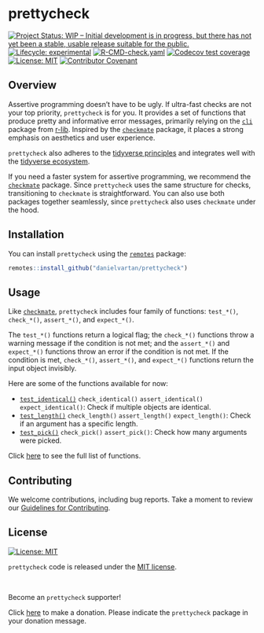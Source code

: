 # prettycheck

<!-- badges: start -->
[![Project Status: WIP – Initial development is in progress, but there
has not yet been a stable, usable release suitable for the
public.](https://www.repostatus.org/badges/latest/wip.svg)](https://www.repostatus.org/#wip)
[![Lifecycle:
experimental](https://img.shields.io/badge/lifecycle-experimental-orange.svg)](https://lifecycle.r-lib.org/articles/stages.html#experimental)
[![R-CMD-check.yaml](https://github.com/danielvartan/prettycheck/actions/workflows/check-standard.yaml/badge.svg)](https://github.com/danielvartan/prettycheck/actions/workflows/check-standard.yaml)
[![Codecov test
coverage](https://codecov.io/gh/danielvartan/prettycheck/branch/main/graph/badge.svg)](https://app.codecov.io/gh/danielvartan/prettycheck?branch=main)
[![License:
MIT](https://img.shields.io/badge/license-MIT-green.png)](https://choosealicense.com/licenses/mit/)
[![Contributor
Covenant](https://img.shields.io/badge/Contributor%20Covenant-2.1-4baaaa.svg)](CODE_OF_CONDUCT.md)
<!-- badges: end -->

## Overview

Assertive programming doesn’t have to be ugly. If ultra-fast checks are
not your top priority, `prettycheck` is for you. It provides a set of
functions that produce pretty and informative error messages, primarily
relying on the [`cli`](https://cli.r-lib.org/) package from
[r-lib](https://github.com/r-lib). Inspired by the
[`checkmate`](https://mllg.github.io/checkmate/) package, it places a
strong emphasis on aesthetics and user experience.

`prettycheck` also adheres to the [tidyverse
principles](https://tidyverse.tidyverse.org/articles/manifesto.html) and
integrates well with the [tidyverse
ecosystem](https://www.tidyverse.org/).

If you need a faster system for assertive programming, we recommend the
[`checkmate`](https://mllg.github.io/checkmate/) package. Since
`prettycheck` uses the same structure for checks, transitioning to
`checkmate` is straightforward. You can also use both packages together
seamlessly, since `prettycheck` also uses `checkmate` under the hood.

## Installation

You can install `prettycheck` using the
[`remotes`](https://github.com/r-lib/remotes) package:

``` r
remotes::install_github("danielvartan/prettycheck")
```

## Usage

Like [`checkmate`](https://mllg.github.io/checkmate/), `prettycheck`
includes four family of functions: `test_*()`, `check_*()`,
`assert_*()`, and `expect_*()`.

The `test_*()` functions return a logical flag; the `check_*()`
functions throw a warning message if the condition is not met; and the
`assert_*()` and `expect_*()` functions throw an error if the condition
is not met. If the condition is met, `check_*()`, `assert_*()`, and
`expect_*()` functions return the input object invisibly.

Here are some of the functions available for now:

- [`test_identical()`](https://danielvartan.github.io/prettycheck/reference/test_identical.html)
  `check_identical()` `assert_identical()` `expect_identical()`: Check
  if multiple objects are identical.
- [`test_length()`](https://danielvartan.github.io/prettycheck/reference/test_length.html)
  `check_length()` `assert_length()` `expect_length()`: Check if an
  argument has a specific length.
- [`test_pick()`](https://danielvartan.github.io/prettycheck/reference/test_pick.html)
  `check_pick()` `assert_pick()`: Check how many arguments were picked.

Click [here](https://danielvartan.github.io/prettycheck/) to see the
full list of functions.

## Contributing

We welcome contributions, including bug reports. Take a moment to review
our [Guidelines for
Contributing](https://danielvartan.github.io/prettycheck/CONTRIBUTING.html).

## License

[![License:
MIT](https://img.shields.io/badge/license-MIT-green.png)](https://opensource.org/license/mit/)

`prettycheck` code is released under the [MIT
license](https://opensource.org/license/mit/).

<br>

Become an `prettycheck` supporter!

Click [here](https://github.com/sponsors/danielvartan) to make a
donation. Please indicate the `prettycheck` package in your donation
message.
